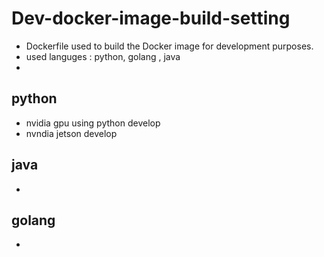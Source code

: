 # Dev-docker-image-build-setting
-  Dockerfile used to build the Docker image for development purposes.
- used languges : python, golang , java
- 
## python
- nvidia gpu using python develop
- nvndia jetson develop 

## java
- 
## golang
- 
